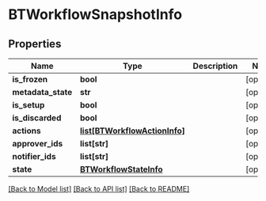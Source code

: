 # BTWorkflowSnapshotInfo

## Properties
Name | Type | Description | Notes
------------ | ------------- | ------------- | -------------
**is_frozen** | **bool** |  | [optional] 
**metadata_state** | **str** |  | [optional] 
**is_setup** | **bool** |  | [optional] 
**is_discarded** | **bool** |  | [optional] 
**actions** | [**list[BTWorkflowActionInfo]**](BTWorkflowActionInfo.md) |  | [optional] 
**approver_ids** | **list[str]** |  | [optional] 
**notifier_ids** | **list[str]** |  | [optional] 
**state** | [**BTWorkflowStateInfo**](BTWorkflowStateInfo.md) |  | [optional] 

[[Back to Model list]](../README.md#documentation-for-models) [[Back to API list]](../README.md#documentation-for-api-endpoints) [[Back to README]](../README.md)


